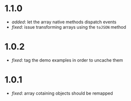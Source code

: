 # 1.1.0

- _added_: let the array native methods dispatch events
- _fixed_: issue transforming arrays using the `toJSON` method

# 1.0.2

- _fixed_: tag the demo examples in order to uncache them


# 1.0.1

- _fixed_: array cotaining objects should be remapped
